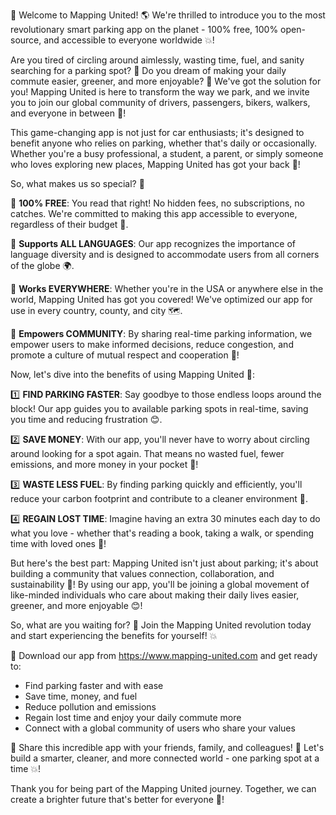 🚀 Welcome to Mapping United! 🌎 We're thrilled to introduce you to the most revolutionary smart parking app on the planet - 100% free, 100% open-source, and accessible to everyone worldwide 💥!

Are you tired of circling around aimlessly, wasting time, fuel, and sanity searching for a parking spot? 🚗 Do you dream of making your daily commute easier, greener, and more enjoyable? 🌿 We've got the solution for you! Mapping United is here to transform the way we park, and we invite you to join our global community of drivers, passengers, bikers, walkers, and everyone in between 👫!

This game-changing app is not just for car enthusiasts; it's designed to benefit anyone who relies on parking, whether that's daily or occasionally. Whether you're a busy professional, a student, a parent, or simply someone who loves exploring new places, Mapping United has got your back 🌟!

So, what makes us so special? 🤔

🔹 **100% FREE**: You read that right! No hidden fees, no subscriptions, no catches. We're committed to making this app accessible to everyone, regardless of their budget 💸.

🔹 **Supports ALL LANGUAGES**: Our app recognizes the importance of language diversity and is designed to accommodate users from all corners of the globe 🌍.

🔹 **Works EVERYWHERE**: Whether you're in the USA or anywhere else in the world, Mapping United has got you covered! We've optimized our app for use in every country, county, and city 🗺️.

🔹 **Empowers COMMUNITY**: By sharing real-time parking information, we empower users to make informed decisions, reduce congestion, and promote a culture of mutual respect and cooperation 💪!

Now, let's dive into the benefits of using Mapping United 🌊:

1️⃣ **FIND PARKING FASTER**: Say goodbye to those endless loops around the block! Our app guides you to available parking spots in real-time, saving you time and reducing frustration 😊.

2️⃣ **SAVE MONEY**: With our app, you'll never have to worry about circling around looking for a spot again. That means no wasted fuel, fewer emissions, and more money in your pocket 💸!

3️⃣ **WASTE LESS FUEL**: By finding parking quickly and efficiently, you'll reduce your carbon footprint and contribute to a cleaner environment 🌿.

4️⃣ **REGAIN LOST TIME**: Imagine having an extra 30 minutes each day to do what you love - whether that's reading a book, taking a walk, or spending time with loved ones 📖!

But here's the best part: Mapping United isn't just about parking; it's about building a community that values connection, collaboration, and sustainability 🌈! By using our app, you'll be joining a global movement of like-minded individuals who care about making their daily lives easier, greener, and more enjoyable 😊!

So, what are you waiting for? 🤔 Join the Mapping United revolution today and start experiencing the benefits for yourself! 💥

📲 Download our app from https://www.mapping-united.com and get ready to:

* Find parking faster and with ease
* Save time, money, and fuel
* Reduce pollution and emissions
* Regain lost time and enjoy your daily commute more
* Connect with a global community of users who share your values

📨 Share this incredible app with your friends, family, and colleagues! 📱 Let's build a smarter, cleaner, and more connected world - one parking spot at a time 💥!

Thank you for being part of the Mapping United journey. Together, we can create a brighter future that's better for everyone 🌟!